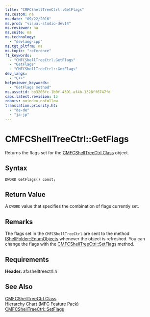 ```yaml
---
title: "CMFCShellTreeCtrl::GetFlags"
ms.custom: na
ms.date: "09/22/2016"
ms.prod: "visual-studio-dev14"
ms.reviewer: na
ms.suite: na
ms.technology: 
  - "devlang-cpp"
ms.tgt_pltfrm: na
ms.topic: "reference"
f1_keywords: 
  - "CMFCShellTreeCtrl.GetFlags"
  - "GetFlags"
  - "CMFCShellTreeCtrl::GetFlags"
dev_langs: 
  - "C++"
helpviewer_keywords: 
  - "GetFlags method"
ms.assetid: bb3208fc-1b0f-4391-af4b-1328ff6747fd
caps.latest.revision: 15
robots: noindex,nofollow
translation.priority.ht: 
  - "de-de"
  - "ja-jp"
---
```

# CMFCShellTreeCtrl::GetFlags
Returns the flags set for the [CMFCShellTreeCtrl Class](../vs140/cmfcshelltreectrl-class.md) object.  
  
## Syntax  
  
```  
DWORD GetFlags() const;  
```  
  
## Return Value  
 A `DWORD` value that specifies the combination of flags currently set.  
  
## Remarks  
 The flags set in the `CMFCShellTreeCtrl` are sent to the method [IShellFolder::EnumObjects](http://msdn.microsoft.com/library/windows/desktop/bb775066) whenever the object is refreshed. You can change the flags with the [CMFCShellTreeCtrl::SetFlags](../vs140/cmfcshelltreectrl--setflags.md) method.  
  
## Requirements  
 **Header:** afxshelltreectrl.h  
  
## See Also  
 [CMFCShellTreeCtrl Class](../vs140/cmfcshelltreectrl-class.md)   
 [Hierarchy Chart (MFC Feature Pack)](../vs140/hierarchy-chart.md)   
 [CMFCShellTreeCtrl::SetFlags](../vs140/cmfcshelltreectrl--setflags.md)